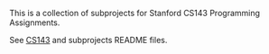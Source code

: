 This is a collection of subprojects for Stanford CS143 Programming Assignments.

See [CS143](http://web.stanford.edu/class/cs143/) and subprojects README files.